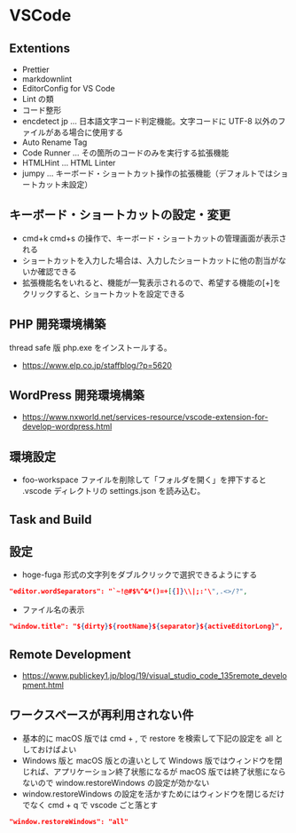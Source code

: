 # VSCode

## Extentions

- Prettier
- markdownlint
- EditorConfig for VS Code
- Lint の類
- コード整形
- encdetect jp … 日本語文字コード判定機能。文字コードに UTF-8 以外のファイルがある場合に使用する
- Auto Rename Tag
- Code Runner … その箇所のコードのみを実行する拡張機能
- HTMLHint … HTML Linter
- jumpy … キーボード・ショートカット操作の拡張機能（デフォルトではショートカット未設定）

## キーボード・ショートカットの設定・変更

- cmd+k cmd+s の操作で、キーボード・ショートカットの管理画面が表示される
- ショートカットを入力した場合は、入力したショートカットに他の割当がないか確認できる
- 拡張機能名をいれると、機能が一覧表示されるので、希望する機能の[+]をクリックすると、ショートカットを設定できる

## PHP 開発環境構築

thread safe 版 php.exe をインストールする。

- <https://www.elp.co.jp/staffblog/?p=5620>

## WordPress 開発環境構築

- <https://www.nxworld.net/services-resource/vscode-extension-for-develop-wordpress.html>

## 環境設定

- foo-workspace ファイルを削除して「フォルダを開く」を押下すると .vscode ディレクトリの settings.json を読み込む。

## Task and Build

## 設定

- hoge-fuga 形式の文字列をダブルクリックで選択できるようにする

```json
"editor.wordSeparators": "`~!@#$%^&*()=+[{]}\\|;:'\",.<>/?",
```

- ファイル名の表示

```json
"window.title": "${dirty}${rootName}${separator}${activeEditorLong}",
```

## Remote Development

- <https://www.publickey1.jp/blog/19/visual_studio_code_135remote_development.html>

## ワークスペースが再利用されない件

- 基本的に macOS 版では cmd + , で restore を検索して下記の設定を all としておけばよい
- Windows 版と macOS 版との違いとして Windows 版ではウィンドウを閉じれば、アプリケーション終了状態になるが macOS 版では終了状態にならないので window.restoreWindows の設定が効かない
- window.restoreWindows の設定を活かすためにはウィンドウを閉じるだけでなく cmd + q で vscode ごと落とす

```json
"window.restoreWindows": "all"
```
